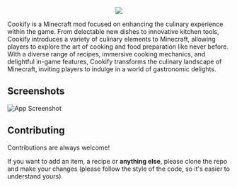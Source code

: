 <p align="center">
  <img src="https://i.ibb.co/LPqMvNw/minecraft-title.png">
</p>

Cookify is a Minecraft mod focused on enhancing the culinary experience within the game. From delectable new dishes to innovative kitchen tools, Cookify introduces a variety of culinary elements to Minecraft, allowing players to explore the art of cooking and food preparation like never before. With a diverse range of recipes, immersive cooking mechanics, and delightful in-game features, Cookify transforms the culinary landscape of Minecraft, inviting players to indulge in a world of gastronomic delights.

## Screenshots

![App Screenshot](https://via.placeholder.com/468x300?text=Screenshots+will+be+published+soon)


## Contributing

Contributions are always welcome!

If you want to add an item, a recipe or **anything else**, please clone the repo and make your changes (please follow the style of the code, so it's easier to understand yours).

